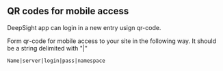 ## QR codes for mobile access
DeepSight app can login in a new entry usign qr-code.

Form qr-code for mobile access to your site in the following way. It should be a string delimited with "|"
```
Name|server|login|pass|namespace
```
